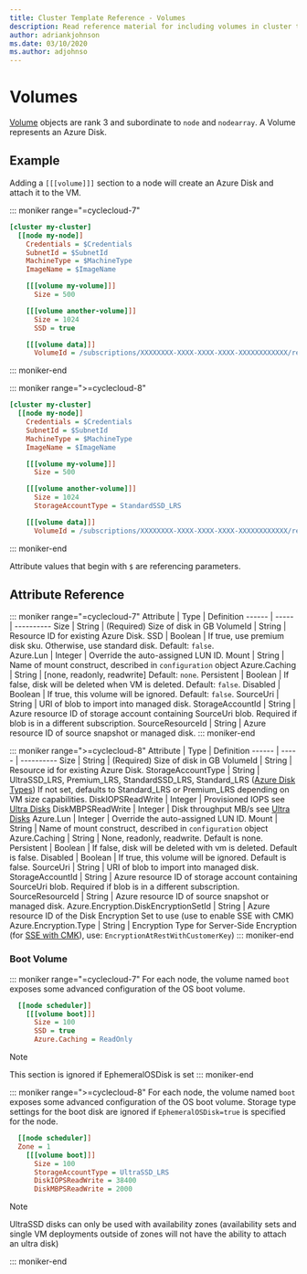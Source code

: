 ```yaml
---
title: Cluster Template Reference - Volumes
description: Read reference material for including volumes in cluster templates to be used with Azure CycleCloud. A volume represents an Azure Disk.
author: adriankjohnson
ms.date: 03/10/2020
ms.author: adjohnso
---
```


# Volumes

[Volume](~/how-to/mount-disk.md) objects are rank 3 and subordinate to `node` and `nodearray`. A Volume represents an Azure Disk.

## Example

Adding a `[[[volume]]]` section to a node will create an Azure Disk and attach it to the VM.

::: moniker range="=cyclecloud-7"
``` ini
[cluster my-cluster]
  [[node my-node]]
    Credentials = $Credentials
    SubnetId = $SubnetId
    MachineType = $MachineType
    ImageName = $ImageName

    [[[volume my-volume]]]
      Size = 500

    [[[volume another-volume]]]
      Size = 1024
      SSD = true

    [[[volume data]]]
      VolumeId = /subscriptions/XXXXXXXX-XXXX-XXXX-XXXX-XXXXXXXXXXXX/resourceGroups/my-rg/providers/Microsoft.Compute/disks/datadisk
```
::: moniker-end

::: moniker range=">=cyclecloud-8"
``` ini
[cluster my-cluster]
  [[node my-node]]
    Credentials = $Credentials
    SubnetId = $SubnetId
    MachineType = $MachineType
    ImageName = $ImageName

    [[[volume my-volume]]]
      Size = 500

    [[[volume another-volume]]]
      Size = 1024
      StorageAccountType = StandardSSD_LRS

    [[[volume data]]]
      VolumeId = /subscriptions/XXXXXXXX-XXXX-XXXX-XXXX-XXXXXXXXXXXX/resourceGroups/my-rg/providers/Microsoft.Compute/disks/datadisk
```
::: moniker-end

Attribute values that begin with `$` are referencing parameters.

## Attribute Reference

::: moniker range="=cyclecloud-7"
Attribute | Type | Definition
------ | ----- | ----------
Size | String | (Required) Size of disk in GB
VolumeId | String | Resource ID for existing Azure Disk.
SSD | Boolean | If true, use premium disk sku. Otherwise, use standard disk. Default: `false`.  
Azure.Lun | Integer | Override the auto-assigned LUN ID.
Mount | String | Name of mount construct, described in `configuration` object
Azure.Caching | String | [none, readonly, readwrite] Default: `none`.
Persistent | Boolean | If false, disk will be deleted when VM is deleted. Default: `false`.
Disabled | Boolean | If true, this volume will be ignored. Default: `false`.
SourceUri | String | URI of blob to import into managed disk.
StorageAccountId | String | Azure resource ID of storage account containing SourceUri blob. Required if blob is in a different subscription.
SourceResourceId | String | Azure resource ID of source snapshot or managed disk.
::: moniker-end

::: moniker range=">=cyclecloud-8"
Attribute | Type | Definition
------ | ----- | ----------
Size | String | (Required) Size of disk in GB
VolumeId | String | Resource id for existing Azure Disk.
StorageAccountType | String | UltraSSD_LRS, Premium_LRS, StandardSSD_LRS, Standard_LRS ([Azure Disk Types](/azure/virtual-machines/linux/disks-types)) If not set, defaults to Standard_LRS or Premium_LRS depending on VM size capabilities.
DiskIOPSReadWrite | Integer | Provisioned IOPS see [Ultra Disks](/azure/virtual-machines/linux/disks-types#ultra-disk)
DiskMBPSReadWrite | Integer | Disk throughput MB/s see [Ultra Disks](/azure/virtual-machines/linux/disks-types#ultra-disk) 
Azure.Lun | Integer | Override the auto-assigned LUN ID.
Mount | String | Name of mount construct, described in `configuration` object
Azure.Caching | String | None, readonly, readwrite. Default is none.
Persistent | Boolean | If false, disk will be deleted with vm is deleted. Default is false.
Disabled | Boolean | If true, this volume will be ignored. Default is false.
SourceUri | String | URI of blob to import into managed disk.
StorageAccountId | String | Azure resource ID of storage account containing SourceUri blob. Required if blob is in a different subscription.
SourceResourceId | String | Azure resource ID of source snapshot or managed disk.
Azure.Encryption.DiskEncryptionSetId | String | Azure resource ID of the Disk Encryption Set to use (use to enable SSE with CMK)
Azure.Encryption.Type | String | Encryption Type for Server-Side Encryption (for [SSE with CMK](/azure/virtual-machines/disks-enable-customer-managed-keys-portal)), use: ``EncryptionAtRestWithCustomerKey``)
::: moniker-end

### Boot Volume
::: moniker range="=cyclecloud-7"
For each node, the volume named `boot` exposes some advanced configuration of the OS boot volume.

``` ini
  [[node scheduler]]
    [[[volume boot]]]
      Size = 100
      SSD = true
      Azure.Caching = ReadOnly
```

>[!NOTE]
>This section is ignored if EphemeralOSDisk is set
::: moniker-end

::: moniker range=">=cyclecloud-8"
For each node, the volume named `boot` exposes some advanced configuration of the OS boot volume. Storage type settings for the boot disk are ignored if `EphemeralOSDisk=true` is specified for the node.

``` ini
  [[node scheduler]]
  Zone = 1
    [[[volume boot]]]
      Size = 100
      StorageAccountType = UltraSSD_LRS
      DiskIOPSReadWrite = 38400
      DiskMBPSReadWrite = 2000
```
> [!NOTE]
> UltraSSD disks can only be used with availability zones (availability sets and single VM deployments outside of zones will not have the ability to attach an ultra disk)

::: moniker-end
